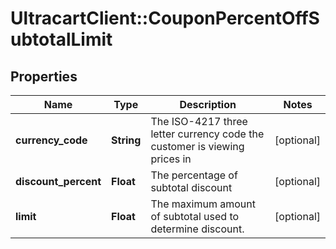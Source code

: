 # UltracartClient::CouponPercentOffSubtotalLimit

## Properties
Name | Type | Description | Notes
------------ | ------------- | ------------- | -------------
**currency_code** | **String** | The ISO-4217 three letter currency code the customer is viewing prices in | [optional] 
**discount_percent** | **Float** | The percentage of subtotal discount | [optional] 
**limit** | **Float** | The maximum amount of subtotal used to determine discount. | [optional] 


